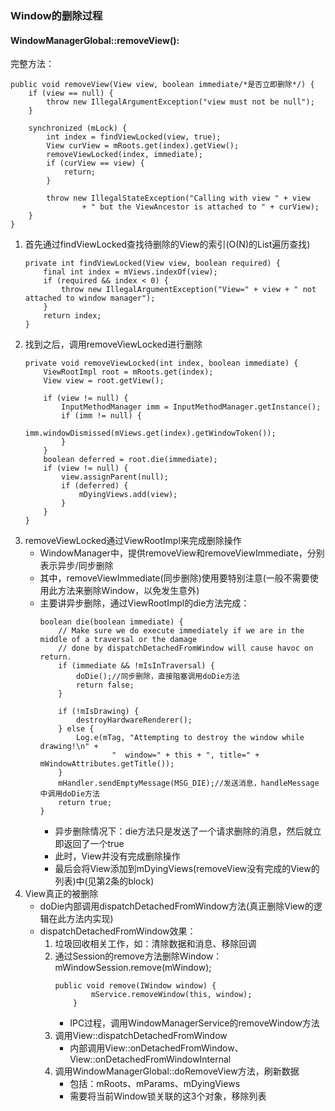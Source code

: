 ### Window的删除过程

#### WindowManagerGlobal::removeView():
完整方法：
```
public void removeView(View view, boolean immediate/*是否立即删除*/) {
    if (view == null) {
        throw new IllegalArgumentException("view must not be null");
    }

    synchronized (mLock) {
        int index = findViewLocked(view, true);
        View curView = mRoots.get(index).getView();
        removeViewLocked(index, immediate);
        if (curView == view) {
            return;
        }

        throw new IllegalStateException("Calling with view " + view
                + " but the ViewAncestor is attached to " + curView);
    }
}
```

1. 首先通过findViewLocked查找待删除的View的索引(O(N)的List遍历查找)
    ```
    private int findViewLocked(View view, boolean required) {
        final int index = mViews.indexOf(view);
        if (required && index < 0) {
            throw new IllegalArgumentException("View=" + view + " not attached to window manager");
        }
        return index;
    }
    ```
2. 找到之后，调用removeViewLocked进行删除
    ```
    private void removeViewLocked(int index, boolean immediate) {
        ViewRootImpl root = mRoots.get(index);
        View view = root.getView();

        if (view != null) {
            InputMethodManager imm = InputMethodManager.getInstance();
            if (imm != null) {
                imm.windowDismissed(mViews.get(index).getWindowToken());
            }
        }
        boolean deferred = root.die(immediate);
        if (view != null) {
            view.assignParent(null);
            if (deferred) {
                mDyingViews.add(view);
            }
        }
    }
    ```
3. removeViewLocked通过ViewRootImpl来完成删除操作
    * WindowManager中，提供removeView和removeViewImmediate，分别表示异步/同步删除
    * 其中，removeViewImmediate(同步删除)使用要特别注意(一般不需要使用此方法来删除Window，以免发生意外)
    * 主要讲异步删除，通过ViewRootImpl的die方法完成：
        ```
        boolean die(boolean immediate) {
            // Make sure we do execute immediately if we are in the middle of a traversal or the damage
            // done by dispatchDetachedFromWindow will cause havoc on return.
            if (immediate && !mIsInTraversal) {
                doDie();//同步删除，直接阻塞调用doDie方法
                return false;
            }

            if (!mIsDrawing) {
                destroyHardwareRenderer();
            } else {
                Log.e(mTag, "Attempting to destroy the window while drawing!\n" +
                        "  window=" + this + ", title=" + mWindowAttributes.getTitle());
            }
            mHandler.sendEmptyMessage(MSG_DIE);//发送消息，handleMessage中调用doDie方法
            return true;
        }
        ```
        * 异步删除情况下：die方法只是发送了一个请求删除的消息，然后就立即返回了一个true
        * 此时，View并没有完成删除操作
        * 最后会将View添加到mDyingViews(removeView没有完成的View的列表)中(见第2条的block)
4. View真正的被删除
    * doDie内部调用dispatchDetachedFromWindow方法(真正删除View的逻辑在此方法内实现)
    * dispatchDetachedFromWindow效果：
        1. 垃圾回收相关工作，如：清除数据和消息、移除回调
        2. 通过Session的remove方法删除Window：mWindowSession.remove(mWindow);
            ```
            public void remove(IWindow window) {
                    mService.removeWindow(this, window);
                }
            ```
            * IPC过程，调用WindowManagerService的removeWindow方法
        3. 调用View::dispatchDetachedFromWindow
            * 内部调用View::onDetachedFromWindow、View::onDetachedFromWindowInternal
        4. 调用WindowManagerGlobal::doRemoveView方法，刷新数据
            * 包括：mRoots、mParams、mDyingViews
            * 需要将当前Window锁关联的这3个对象，移除列表